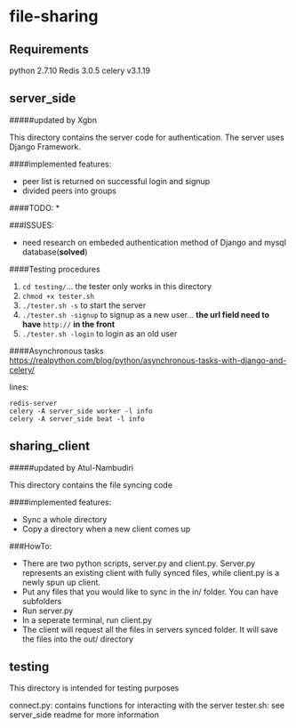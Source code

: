# file-sharing

Requirements
-----------------------------------------
python 2.7.10
Redis 3.0.5
celery v3.1.19


server_side
-----------------------------------------

#####updated by Xgbn

This directory contains the server code for authentication. The server uses Django Framework.

####implemented features:
* peer list is returned on successful login and signup
* divided peers into groups

####TODO:
*

###ISSUES:
* need research on embeded authentication method of Django and mysql database(__solved__)


####Testing procedures
1. `cd testing/`... the tester only works in this directory
2. `chmod +x tester.sh`
3. `./tester.sh -s` to start the server
4. `./tester.sh -signup` to signup as a new user... __the url field need to have__ `http://` __in the front__
5. `./tester.sh -login` to login as an old user

####Asynchronous tasks
https://realpython.com/blog/python/asynchronous-tasks-with-django-and-celery/

lines:
```
redis-server
celery -A server_side worker -l info
celery -A server_side beat -l info
```


sharing_client
-----------------------------------------

#####updated by Atul-Nambudiri

This directory contains the file syncing code

####implemented features:
* Sync a whole directory
* Copy a directory when a new client comes up

###HowTo:
* There are two python scripts, server.py and client.py. Server.py represents an existing client with fully synced files, while client.py is a newly spun up client.
* Put any files that you would like to sync in the in/ folder. You can have subfolders
* Run server.py
* In a seperate terminal, run client.py
* The client will request all the files in servers synced folder. It will save the files into the out/ directory


testing
------------------------------------------
This directory is intended for testing purposes

connect.py:      contains functions for interacting with the server
tester.sh:      see server_side readme for more information
